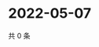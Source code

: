 # 2022-05-07

共 0 条

<!-- BEGIN WEIBO -->
<!-- 最后更新时间 Sat May 07 2022 06:12:49 GMT+0800 (China Standard Time) -->

<!-- END WEIBO -->
